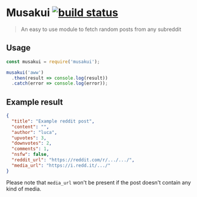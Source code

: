 # Musakui [![build status][build badge]][build url]

> An easy to use module to fetch random posts from any subreddit

## Usage

```js
const musakui = require('musakui');

musakui('aww')
  .then(result => console.log(result))
  .catch(error => console.log(error));
```

## Example result

```json
{
  "title": "Example reddit post",
  "content": "",
  "author": "luca",
  "upvotes": 3,
  "downvotes": 2,
  "comments": 1,
  "nsfw": false,
  "reddit_url": "https://reddit.com/r/.../.../",
  "media_url": "https://i.redd.it/.../"
}
```

Please note that `media_url` won't be present if the post doesn't contain any kind of media.

[build badge]: https://travis-ci.com/justluca/Musakui.svg?branch=master
[build url]:   https://travis-ci.com/justluca/Musakui
